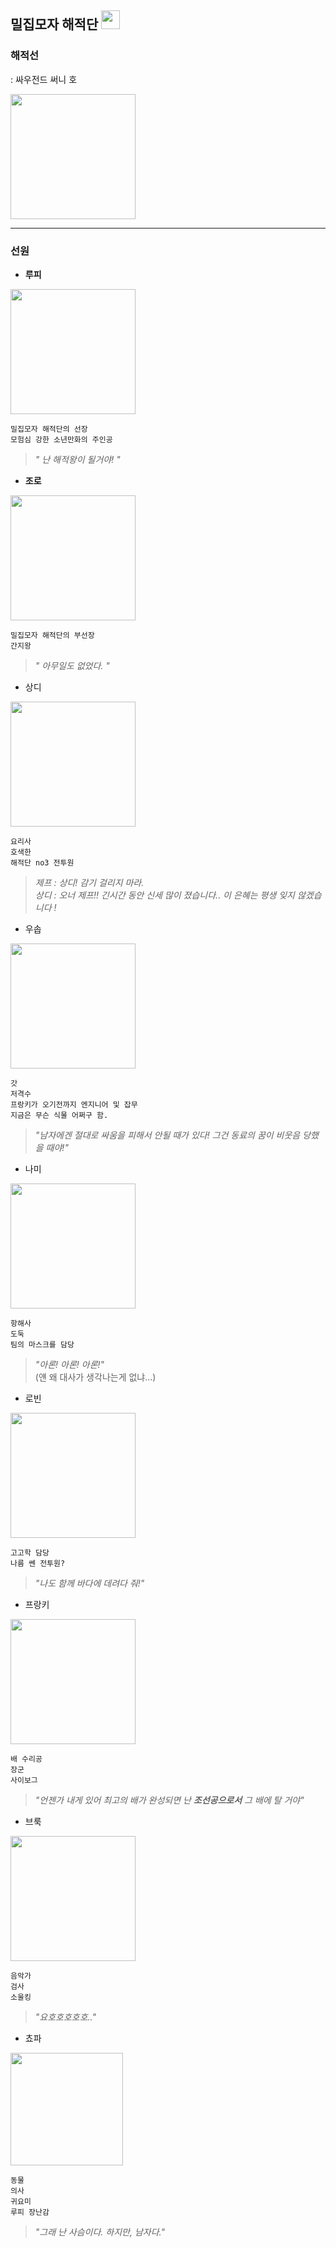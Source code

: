 ## 밀집모자 해적단 <img src="https://image-proxy.namuwikiusercontent.com/r/http%3A%2F%2Fdmimg.5054399.com%2Fallimg%2Foptuji%2Fcmhaizeiqi%2F1.jpg" width="30">  

### 해적선 
 :  싸우전드 써니 호

<img src="https://pbs.twimg.com/profile_images/378800000725886705/6a05dd59f7ed72f459d2e1ffa94369de.jpeg" width="200">  

------
### 선원

 - **루피**  
 
<img src="http://cfs13.blog.daum.net/image/29/blog/2008/11/06/13/34/491273b9dea71&filename=몽키D루피.JPG" width="200">  

```
밀집모자 해적단의 선장    
모험심 강한 소년만화의 주인공
```
> *" 난 해적왕이 될거야! "*

 - **조로**  
 
<img src="http://mblogthumb4.phinf.naver.net/20141217_35/juble93_14188042157243pqjp_PNG/12.png?type=w2" width="200">  

```
밀집모자 해적단의 부선장  
간지왕
```


 >*" 아무일도 없었다. "*
 
 - 상디

<img src ="http://noicheamiamoonepiece.altervista.org/blog/wp-content/uploads/2015/11/sanji_kun__by_mirimmd-d4qfcgl.jpg" width="200">  

```
요리사
호색한
해적단 no3 전투원
```
> *제프 : 상디! 감기 걸리지 마라.*  
> *상디 : 오너 제프!! 긴시간 동안 신세 많이 졌습니다..  이 은혜는 평생 잊지 않겠습니다 !*
 
 - 우솝

<img src="http://cfile25.uf.tistory.com/image/270B1D46579D4BA01474AF" width="200">

```
갓
저격수
프랑키가 오기전까지 엔지니어 및 잡무
지금은 무슨 식물 어쩌구 함.
```
> *"남자에겐 절대로 싸움을 피해서 안될 때가 있다!
> 그건 동료의 꿈이 비웃음 당했을 때야!"*

 - 나미

<img src="https://encrypted-tbn2.gstatic.com/images?q=tbn:ANd9GcQKL7En7euF8aBqiTUQzivs6XL_kyqxt1UGSm7rS9OVfkx5XWtu" width="200">
 
```
항해사
도둑
팀의 마스크를 담당
```

>*"아론! 아론! 아론!"*  
>(얜 왜 대사가 생각나는게 없냐...)
 
 - 로빈
 
<img src="https://encrypted-tbn3.gstatic.com/images?q=tbn:ANd9GcTFyMMUSF51exDDxi7ereXlxLsnWn_yNrS1-FajgVUNAW-K_Tw51g" width="200">
 
```
고고학 담당
나름 쎈 전투원?
```
>*"나도 함께 바다에 데려다 줘!"*


 - 프랑키  

<img src="http://goos.wiki/images/c/cb/E7fd922e.jpg" width="200">

```
배 수리공
장군
사이보그
```

>*"언젠가 내게 있어 최고의 배가 완성되면
>난 **조선공으로서** 그 배에 탈 거야"*


 - 브룩

<img src="http://cfile22.uf.tistory.com/image/2743C24757B3B1D5221012" width="200">

```
음악가
검사
소울킹
```
>*"요호호호호호.."*


 - 쵸파  

<img src="https://pbs.twimg.com/profile_images/605038485204893696/6BSuqos8.png" width="180">

```
동물
의사
귀요미
루피 장난감
```
> *"그래 난 사슴이다. 하지만, 남자다."*

